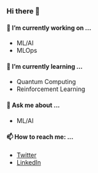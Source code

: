 ### Hi there 👋

<!--
**shivam-kotwalia/shivam-kotwalia** is a ✨ _special_ ✨ repository because its `README.md` (this file) appears on your GitHub profile.
- 🔭 I’m currently working on ...
- 🌱 I’m currently learning ...
- 👯 I’m looking to collaborate on ...
- 🤔 I’m looking for help with ...
- 💬 Ask me about ...
- 📫 How to reach me: ...
- 😄 Pronouns: ...
- ⚡ Fun fact: ...

#### GitHub Stats
[![Github Profile](https://github-readme-stats.vercel.app/api?username=shivam-kotwalia&hide=stars&show_icons=true&hide_title=true&hide_border=true)](https://github.com/shivam-kotwalia)

-->

#### 🔭 I’m currently working on ...
- ML/AI
- MLOps
#### 🌱 I’m currently learning ...
- Quantum Computing 
- Reinforcement Learning 
#### 💬 Ask me about ...
- ML/AI
#### 📫 How to reach me: ...
- [Twitter](https://twitter.com/ShivamKotwalia)
- [LinkedIn](https://www.linkedin.com/in/shivamkotwalia/)
